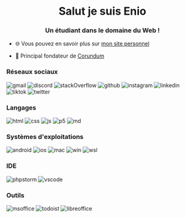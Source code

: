 <h1 align="center">Salut je suis Enio</h1>
<h3 align="center">Un étudiant dans le domaine du Web !</h3>

- 🌐 Vous pouvez en savoir plus sur [mon site personnel](https://enioaiello.github.io/)

- 🍻 Principal fondateur de [Corundum](https://corundum-os.github.io)

<h3 align="left">Réseaux sociaux </h3>

![gmail](https://img.shields.io/badge/Gmail-D14836?style=for-the-badge&logo=gmail&logoColor=white)   ![discord](https://img.shields.io/badge/Discord-7289DA?style=for-the-badge&logo=discord&logoColor=white)   ![stackOverflow](https://img.shields.io/badge/Stack%20Overflow-F58025?style=for-the-badge&logo=Stack%20Overflow&logoColor=white)   ![github](https://img.shields.io/badge/GitHub-100000?style=for-the-badge&logo=github&logoColor=white)   ![instagram](https://img.shields.io/badge/Instagram-E4405F?style=for-the-badge&logo=instagram&logoColor=white)   ![linkedin](https://img.shields.io/badge/LinkedIn-0077B5?style=for-the-badge&logo=linkedin&logoColor=white)   ![tiktok](https://img.shields.io/badge/TikTok-000000?style=for-the-badge&logo=tiktok&logoColor=white)   ![twitter](https://img.shields.io/badge/Twitter-1DA1F2?style=for-the-badge&logo=twitter&logoColor=white)



<h3 align="left">Langages </h3>

![html](https://img.shields.io/badge/HTML5-E34F26?style=for-the-badge&logo=html5&logoColor=white)  ![css](https://img.shields.io/badge/CSS3-1572B6?style=for-the-badge&logo=css3&logoColor=white)  ![js](https://img.shields.io/badge/JavaScript-F7DF1E?style=for-the-badge&logo=JavaScript&logoColor=white) ![p5](https://img.shields.io/badge/p5%20js-ED225D?style=for-the-badge&logo=p5dotjs&logoColor=white)  ![md](https://img.shields.io/badge/Markdown-000000?style=for-the-badge&logo=markdown&logoColor=white)

<h3 align="left">Systèmes d'exploitations</h3>

![android](https://img.shields.io/badge/Android-3DDC84?style=for-the-badge&logo=android&logoColor=white)  ![ios](https://img.shields.io/badge/iOS-000000?style=for-the-badge&logo=ios&logoColor=white)  ![mac](https://img.shields.io/badge/mac%20os-000000?style=for-the-badge&logo=apple&logoColor=white)  ![win](https://img.shields.io/badge/Windows-0078D6?style=for-the-badge&logo=windows&logoColor=white)  ![wsl](https://img.shields.io/badge/WSL-0a97f5?style=for-the-badge&logo=linux&logoColor=white)

<h3 align="left">IDE</h3>

![phpstorm](http://img.shields.io/badge/-PHPStorm-181717?style=for-the-badge&logo=phpstorm&logoColor=white)  ![vscode](https://img.shields.io/badge/Visual_Studio_Code-0078D4?style=for-the-badge&logo=visual%20studio%20code&logoColor=white)

<h3 aling="left">Outils</h3>

![msoffice](https://img.shields.io/badge/Microsoft_Office-D83B01?style=for-the-badge&logo=microsoft-office&logoColor=white) ![todoist](https://img.shields.io/badge/Todoist-E44332?style=for-the-badge&logo=todoist&logoColor=white)  ![libreoffice](https://img.shields.io/badge/LibreOffice-%2318A303?style=for-the-badge&logo=LibreOffice&logoColor=white)
